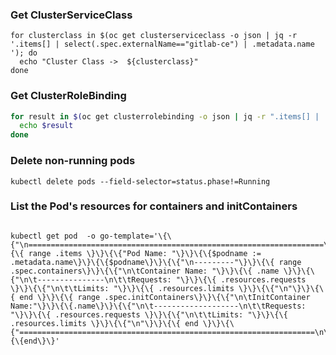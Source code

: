 ### Get ClusterServiceClass
```shell
for clusterclass in $(oc get clusterserviceclass -o json | jq -r '.items[] | select(.spec.externalName=="gitlab-ce") | .metadata.name '); do
  echo "Cluster Class ->  ${clusterclass}"
done
```


### Get ClusterRoleBinding
```sh
for result in $(oc get clusterrolebinding -o json | jq -r ".items[] | .groupNames | .[]"); do
  echo $result
done
```

### Delete non-running pods
```shell
kubectl delete pods --field-selector=status.phase!=Running
```

### List the Pod's resources for containers and initContainers

<pre>
<code>
kubectl get pod  -o go-template='\{\{"\n==================================================================\n"\}\}\{\{ range .items \}\}\{\{"Pod Name: "\}\}\{\{$podname := .metadata.name\}\}\{\{$podname\}\}\{\{"\n---------"\}\}\{\{ range .spec.containers\}\}\{\{"\n\tContainer Name: "\}\}\{\{ .name \}\}\{\{"\n\t---------------\n\t\tRequests: "\}\}\{\{ .resources.requests \}\}\{\{"\n\t\tLimits: "\}\}\{\{ .resources.limits \}\}\{\{"\n"\}\}\{\{ end \}\}\{\{ range .spec.initContainers\}\}\{\{"\n\tInitContainer Name:"\}\}\{\{.name\}\}\{\{"\n\t-------------------\n\t\tRequests: "\}\}\{\{ .resources.requests \}\}\{\{"\n\t\tLimits: "\}\}\{\{ .resources.limits \}\}\{\{"\n"\}\}\{\{ end \}\}\{\{"==================================================================\n\n"\}\}\{\{end\}\}'
</code>
</pre>